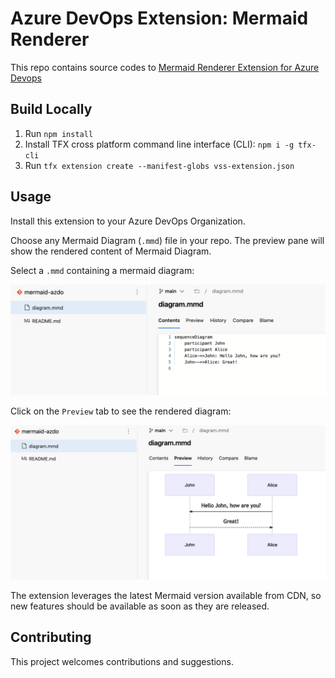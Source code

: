 # Azure DevOps Extension: Mermaid Renderer

This repo contains source codes to [Mermaid Renderer Extension for Azure Devops](https://marketplace.visualstudio.com/items?itemName=xinyi-joffre.mermaid-renderer)

## Build Locally

1. Run `npm install`
2. Install TFX cross platform command line interface (CLI): `npm i -g tfx-cli`
3. Run `tfx extension create --manifest-globs vss-extension.json`

## Usage

Install this extension to your Azure DevOps Organization.

Choose any Mermaid Diagram (`.mmd`) file in your repo. The preview pane will show the rendered content of Mermaid Diagram.

Select a `.mmd` containing a mermaid diagram:

![Raw Mermaid Diagram](marketplace/mermaid-diagram-raw.png)

Click on the `Preview` tab to see the rendered diagram:

![Preview Mermaid Diagram](marketplace/mermaid-diagram-preview.png)

The extension leverages the latest Mermaid version available from CDN, so new features should be available as soon as they are released.

## Contributing

This project welcomes contributions and suggestions.
